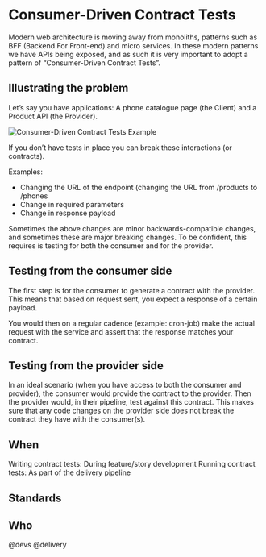 # Consumer-Driven Contract Tests

Modern web architecture is moving away from monoliths, patterns such as BFF (Backend For Front-end) and micro services. In these modern patterns we have APIs being exposed, and as such it is very important to adopt a pattern of “Consumer-Driven Contract Tests”.

## Illustrating the problem
Let’s say you have applications: A phone catalogue page (the Client) and a Product API (the Provider).

![Consumer-Driven Contract Tests Example](cdct.png)

If you don’t have tests in place you can break these interactions (or contracts).

Examples:

- Changing the URL of the endpoint (changing the URL from /products to /phones
- Change in required parameters
- Change in response payload

Sometimes the above changes are minor backwards-compatible changes, and sometimes these are major breaking changes. To be confident, this requires is testing for both the consumer and for the provider.

## Testing from the consumer side
The first step is for the consumer to generate a contract with the provider. This means that based on request sent, you expect a response of a certain payload.

You would then on a regular cadence (example: cron-job) make the actual request with the service and assert that the response matches your contract.

## Testing from the provider side
In an ideal scenario (when you have access to both the consumer and provider), the consumer would provide the contract to the provider. Then the provider would, in their pipeline, test against this contract. This makes sure that any code changes on the provider side does not break the contract they have with the consumer(s).

## When

Writing contract tests: During feature/story development
Running contract tests: As part of the delivery pipeline

## Standards

## Who

@devs @delivery
